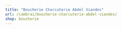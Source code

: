 ```yaml
---
title: "Boucherie Charcuterie Abdel Viandes"
url: /cambrai/boucherie-charcuterie-abdel-viandes/
shop: boucherie
---
```

